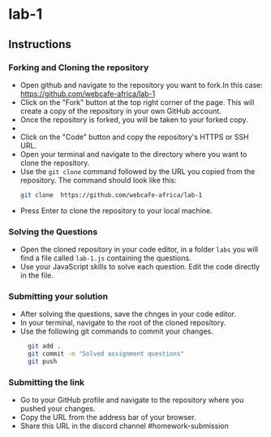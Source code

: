 # lab-1


## Instructions

### Forking and Cloning the repository
- Open github and navigate to the repository you want to fork.In this case: https://github.com/webcafe-africa/lab-1
- Click on the "Fork" button at the top right corner of the page. This will create a copy of the repository in your own GitHub account.
- Once the repository is forked, you will be taken to your forked copy.
- 
- Click on the "Code" button and copy the repository's HTTPS or SSH URL.
- Open your terminal and navigate to the directory where you want to clone the repository.
- Use the `git clone` command followed by the URL you copied from the repository. The command should look like this:
  ```bash
  git clone  https://github.com/webcafe-africa/lab-1
  ```
- Press Enter to clone the repository to your local machine.

### Solving the Questions
- Open the cloned repository in your code editor, in a folder `labs` you will find a file called `lab-1.js` containing the questions.
- Use your JavaScript skills to solve each question. Edit the code directly in the file.

### Submitting your solution
- After solving the questions, save the chnges in your code editor.
- In your terminal, navigate to the root of the cloned repository.
- Use the following git commands to commit your changes.
  ```bash
    git add .
    git commit -m "Solved assignment questions"
    git push
  ```

### Submitting the link
- Go to your GitHub profile and navigate to the repository where you pushed your changes.
- Copy the URL from the address bar of your browser.
- Share this URL in the discord channel #homework-submission
